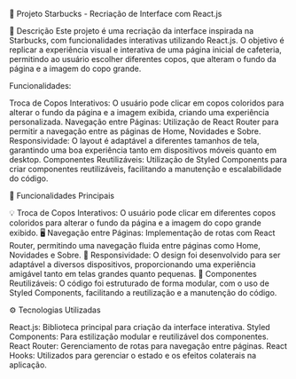 🎨 Projeto Starbucks - Recriação de Interface com React.js

📜 Descrição
Este projeto é uma recriação da interface inspirada na Starbucks, com funcionalidades interativas utilizando React.js. O objetivo é replicar a experiência visual e interativa de uma página inicial de cafeteria, permitindo ao usuário escolher diferentes copos, que alteram o fundo da página e a imagem do copo grande.

Funcionalidades:

Troca de Copos Interativos: O usuário pode clicar em copos coloridos para alterar o fundo da página e a imagem exibida, criando uma experiência personalizada.
Navegação entre Páginas: Utilização de React Router para permitir a navegação entre as páginas de Home, Novidades e Sobre.
Responsividade: O layout é adaptável a diferentes tamanhos de tela, garantindo uma boa experiência tanto em dispositivos móveis quanto em desktop.
Componentes Reutilizáveis: Utilização de Styled Components para criar componentes reutilizáveis, facilitando a manutenção e escalabilidade do código.

🚀 Funcionalidades Principais

💡 Troca de Copos Interativos: O usuário pode clicar em diferentes copos coloridos para alterar o fundo da página e a imagem do copo grande exibido.
🖥️ Navegação entre Páginas: Implementação de rotas com React Router, permitindo uma navegação fluida entre páginas como Home, Novidades e Sobre.
📱 Responsividade: O design foi desenvolvido para ser adaptável a diversos dispositivos, proporcionando uma experiência amigável tanto em telas grandes quanto pequenas.
🔄 Componentes Reutilizáveis: O código foi estruturado de forma modular, com o uso de Styled Components, facilitando a reutilização e a manutenção do código.

⚙️ Tecnologias Utilizadas

React.js: Biblioteca principal para criação da interface interativa.
Styled Components: Para estilização modular e reutilizável dos componentes.
React Router: Gerenciamento de rotas para navegação entre páginas.
React Hooks: Utilizados para gerenciar o estado e os efeitos colaterais na aplicação.
